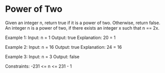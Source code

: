 # Power of Two
Given an integer n, return true if it is a power of two. Otherwise, return false. An integer n is a power of two, if there exists an integer x such that n == 2x.

Example 1: Input: n = 1 Output: true Explanation: 20 = 1

Example 2: Input: n = 16 Output: true Explanation: 24 = 16

Example 3: Input: n = 3 Output: false

Constraints: -231 <= n <= 231 - 1
